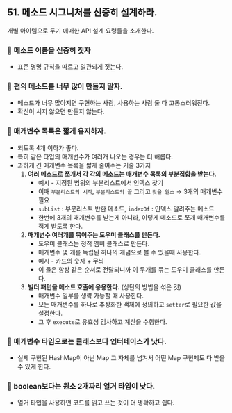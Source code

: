 ## 51. 메소드 시그니처를 신중히 설계하라.

개별 아이템으로 두기 애매한 API 설계 요령들을 소개한다.

### 🌳 메소드 이름을 신중히 짓자

- 표준 명명 규칙을 따르고 일관되게 짓는다.

### 🌳 편의 메소드를 너무 많이 만들지 말자.

- 메소드가 너무 많아지면 구현하는 사람, 사용하는 사람 둘 다 고통스러워진다.
- 확신이 서지 않으면 만들지 않는다.

### 🌳 매개변수 목록은 짧게 유지하자.

- 되도록 4개 이하가 좋다.
- 특히 같은 타입의 매개변수가 여러개 나오는 경우는 더 해롭다.
- 과하게 긴 매개변수 목록을 짧게 줄여주는 기술 3가지
    1. **여러 메소드로 쪼개서 각 각의 메소드는 매개변수 목록의 부분집합을 받는다.**
        - 예시 - 지정된 범위의 부분리스트에서 인덱스 찾기
        - 이때 `부분리스트의 시작`, `부분리스트의 끝` 그리고 `찾을 원소` → 3개의 매개변수 필요
        - `subList` : 부분리스트 반환 메소드, `indexOf` : 인덱스 알려주는 메소드
        - 한번에 3개의 매개변수를 받는게 아니라, 이렇게 메소드로 쪼개 매개변수를 적게 받도록 한다.
    2. **매개변수 여러개를 묶어주는 도우미 클래스를 만든다.**
        - 도우미 클래스는 정적 멤버 클래스로 만든다.
        - 매개변수 몇 개를 독립된 하나의 개념으로 볼 수 있을때 사용한다.
        - 예시 - 카드의 숫자 + 무늬
        - 이 둘은 항상 같은 순서로 전달되니까 이 두개를 묶는 도우미 클래스를 만든다.
    3. **빌더 패턴을 메소드 호출에 응용한다.** (상단의 방법을 섞은 것)
        - 매개변수 일부를 생략 가능할 때 사용한다.
        - 모든 매개변수를 하나로 추상화한 객체에 정의하고 `setter`로 필요한 값을 설정한다.
        - 그 후 `execute`로 유효성 검사하고 계산을 수행한다.

### 🌳 매개변수 타입으로는 클래스보다 인터페이스가 낫다.

- 실제 구현된 HashMap이 아닌 Map 그 자체를 넘겨서 어떤 Map 구현체도 다 받을 수 있게 한다.

### 🌳 boolean보다는 원소 2개짜리 열거 타입이 낫다.

- 열거 타입을 사용하면 코드를 읽고 쓰는 것이 더 명확하고 쉽다.